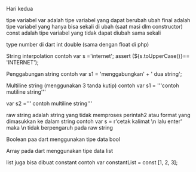 Hari kedua

tipe variabel
var adalah tipe variabel yang dapat berubah ubah
final adalah tipe variabel yang hanya bisa sekali di ubah (saat masi dlm constructor)
const adalah tipe variabel yang tidak dapat diubah sama sekali

type number di dart
int
double (sama dengan float di php)

String interpolation
contoh
var s ='internet';
assert (${s.toUpperCase()}== 'INTERNET');

Penggabungan string
contoh
var s1 = 'menggabungkan' + ' dua string';

Multiline string (menggunakan 3 tanda kutip)
contoh 
var s1 = '''contoh mutiline
string'''

var s2 ='''
contoh multiline
string'''


raw string adalah string yang tidak memproses perintah2 atau format yang dimasukkan ke dalam string
contoh
var s = r'cetak kalimat \n lalu enter'
maka \n tidak berpengaruh pada raw string

Boolean paa dart menggunakan tipe data bool

Array pada dart menggunakan tipe data list

list juga bisa dibuat constant
contoh
var constantList = const [1, 2, 3];

